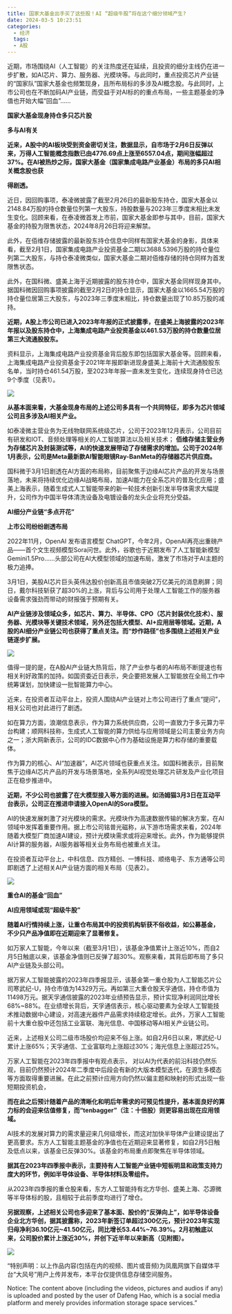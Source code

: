 ```yaml
---
title: 国家大基金出手买了这些股！AI “超级牛股”将在这个细分领域产生?
date: 2024-03-5 10:23:51
categories:
  - 经济
  tags:
  - A股
---
```

近期，市场围绕AI（人工智能）的关注热度还在延续，且投资的细分主线仍在进一步扩散，如AI芯片、算力、服务器、光模块等。与此同时，重点投资芯片产业链的“国家队”国家大基金也频繁现身，且所布局标的多涉及AI概念股。与此同时，上市公司也在不断加码AI产业链，而受益于对AI标的的重点布局，一些主题基金的净值也开始大幅“回血”……

**国家大基金现身持仓多只芯片股**

**多与AI有关**

**近来，A股中的AI板块受到资金密切关注，数据显示，自市场于2月6日反弹以来，万得人工智能概念指数已由4776.69点上涨至6557.04点，期间涨幅超过37%。在AI被热炒之际，国家大基金（国家集成电路产业基金）布局的多只AI相关概念股也获**

**得剧透。**

近日，因回购事项，泰凌微披露了截至2月26日的最新股东持仓，国家大基金以2148.84万股的持仓数量位列第一大股东，持股数量与2023年三季度末相比未发生变化。回顾来看，在泰凌微首发上市前，国家大基金即参与其中，目前，国家大基金的持股为限售状态，2024年8月26日将迎来解禁。

此外，在佰维存储披露的最新股东持仓信息中同样有国家大基金的身影，具体来看，截至2月1日，国家集成电路产业投资基金二期以3688.5396万股的持仓量位列第二大股东，与持仓泰凌微类似，国家大基金二期对佰维存储的持仓同样为首发限售状态。

此外，在国科微、盛美上海于近期披露的股东持仓中，国家大基金同样现身其中。据国科微因回购事项披露的截至2月2日的持仓显示，国家大基金以1665.54万股的持仓量位居第三大股东，与2023年三季度末相比，持仓数量出现了10.85万股的减持。

**近期，A股上市公司已进入2023年年报的正式披露季，在盛美上海披露的2023年年报以及股东持仓中，上海集成电路产业投资基金以461.53万股的持仓数量位居第三大流通股股东。**

资料显示，上海集成电路产业投资基金背后股东即包括国家大基金等。回顾来看，上海集成电路产业投资基金于2021年年报即新进现身盛美上海前十大流通股股东名单，当时持仓461.54万股，至2023年年报一直未发生变化，连续现身持仓已达9个季度（见表1）。

![](https://d.ifengimg.com/w1080_h908_q90_webp/x0.ifengimg.com/ucms/2024_10/6E02D88411EECE67449DB7145A008AF355246349_size240_w1080_h908.png)

**从基本面来看，大基金现身布局的上述公司多具有一个共同特征，即多为芯片领域公司且多涉及AI相关产业。**

如泰凌微主营业务为无线物联网系统级芯片，公司于2023年12月表示，公司目前有研发和IOT、音频处理等相关的人工智能算法以及相关技术； **佰维存储主营业务为存储芯片及封装测试等，AI的快速发展带动了存储需求的增加。公司于2024年1月表示，公司是Meta最新款AI智能眼镜Ray-BanMeta的存储器芯片供应商。**

国科微于3月1日剧透在AI方面的布局称，目前聚焦于边缘AI芯片产品的开发与场景落地，未来将持续优化边缘AI战略布局，加速AI能力在全系芯片的普及化应用；盛美上海表示，随着生成式人工智能带来的新一轮技术创新引发半导体需求大幅提升，公司作为中国半导体清洗设备及电镀设备的龙头企业将充分受益。

**AI细分产业链“多点开花”**

**上市公司纷纷剧透布局**

2022年11月，OpenAI 发布语言模型 ChatGPT，今年2月，OpenAI再亮出重磅产品——首个文生视频模型Sora问世。此外，谷歌也于近期发布了人工智能新模型Gemini1.5Pro……头部公司在AI大模型领域的加速布局，激发了市场对于AI主题的极力追捧。

3月1日，美股AI芯片巨头英伟达股价创新高且市值突破2万亿美元的消息刷屏；同日，戴尔科技斩获了超30%的上涨，背后与公司用于处理人工智能工作的服务器设备需求强劲而带动的财报强于预期有关。

**AI产业链涉及领域众多，如芯片、算力、半导体、CPO（芯片封装优化技术）、服务器、光模块等关键技术领域，另外还包括大模型、AI+应用层等领域。近期，A股的AI细分产业链公司也获得了重点关注。而“炒作路径”也多围绕上述相关产业链逐步扩展。**

![](https://d.ifengimg.com/w750_h240_q90_webp/x0.ifengimg.com/ucms/2024_10/7454F923DC46E995B1A54D5F76A312DADB11AE98_size27_w750_h240.jpg)

值得一提的是，在A股AI产业链大热背后，除了产业参与者的AI布局不断提速也有相关利好政策的加持。如国资委近日表示，央企要把发展人工智能放在全局工作中统筹谋划，加快建设一批智能算力中心。

近来，在投资者互动平台上，投资人围绕AI产业链对上市公司进行了重点“提问”，相关公司也对此进行了剧透。

如在算力方面，浪潮信息表示，作为算力系统供应商，公司一直致力于多元算力平台构建；顺网科技称，生成式人工智能的算力供给与应用领域是公司主要业务方向之一；浙大网新表示，公司的IDC数据中心作为基础设施是算力和存储的重要载体。

作为算力的核心、AI“加速器”，AI芯片领域也获重点关注。如国科微表示，目前聚焦于边缘AI芯片产品的开发与场景落地，全系列AI视觉处理芯片研发及产业化项目正在稳步推进中。

**近期，不少公司也披露了在大模型接入等方面的进展。如汤姆猫3月3日在互动平台表示，公司正在推进申请接入OpenAI的Sora模型。**

AI的快速发展刺激了对光模块的需求。光模块作为高速数据传输的解决方案，在AI领域中发挥着重要作用。据上市公司铭普光磁称，从下游市场需求来看，2024年随着大模型厂商加速AI建设，预计光模块需求或将迎来增长。此外，作为能够提供AI计算的服务器，AI服务器等相关业务布局也被重点关注。

在投资者互动平台上，中科信息、四方精创、一博科技、顺络电子、东方通等公司即剧透了上述相关AI产业链方面的相关布局（见表2）。

![](https://d.ifengimg.com/w1080_h717_q90_webp/x0.ifengimg.com/ucms/2024_10/B22DD3343748CEFF08F48CAEF8BDDF2389E6D79B_size293_w1080_h717.png)

**重仓AI的基金“回血”**

**AI应用领域或现“超级牛股”**

**随着AI行情持续上涨，让重仓布局其中的投资机构斩获不俗收益，如公募基金，不少只产品净值即在近期迎来了显著修复。**

如万家人工智能，今年以来（截至3月1日），该基金净值累计上涨近10%，而自2月5日触底以来，该基金净值则已反弹了超30%。观察来看，其背后即布局了多只AI产业链及头部公司。

据万家人工智能披露的2023年四季报显示，该基金第一重仓股为人工智能芯片公司寒武纪-U，持仓市值为14329万元。再如第三大重仓股天孚通信，持仓市值为11498万元。据天孚通信披露的2023年业绩预告显示，预计实现净利润同比增长68%~88%。在业绩增长背后，天孚通信表示，核心驱动要素为全球人工智能技术推动数据中心建设，对高速光器件产品需求持续稳定增长。此外，万家人工智能前十大重仓股中还包括工业富联、海光信息、中国移动等AI相关产业链公司。

近来，上述相关公司二级市场股价均迎来不俗上涨。如自2月6日以来，寒武纪-U累计上涨65%；天孚通信、工业富联均上涨超过30%；海光信息上涨超过25%。

万家人工智能在2023年四季报中有观点表示， 对以AI为代表的前沿科技仍然乐观，目前仍然预计2024年二季度中后段会有新的大版本模型迭代，在源生多模态等方面取得重要进展。在此之前预计应用方向仍然以偏主题和映射的形式出现一些短期投资机会，

**而在此之后预计随着产品的清晰化和明后年需求的可预见性提升，基本面良好的算力标的会迎来估值修复，而“tenbagger”（注：十倍股）则更容易出现在应用领域。**

AI技术的发展对算力的需求量迎来几何级增长，而这对加快半导体产业建设提出了更高要求。东方人工智能主题基金的净值也在近期迎来显著修复，如自2月5日触及低点以来，该基金已反弹30%。该基金的布局重点即聚焦在半导体领域。

**据其在2023年四季报中表示，主要持有人工智能产业链中短板明显和政策支持力度大的环节，例如半导体设备、半导体材料及零组件。**

从2023年四季报的重仓股来看，东方人工智能持有北方华创、盛美上海、芯源微等半导体标的股，且相较于此前季度均进行了增仓。

**另据观察，上述相关公司也多迎来了基本面、股价的“反弹向上”，如半导体设备企业北方华创，据其披露称，2023年新签订单超过300亿元，预计2023年实现归母净利36.10亿元~41.50亿元，同比增长53.44%~76.39%。2月初触底以来，公司股价累计上涨近30%，并创下近半年以来新高（见附图）。**

![](https://d.ifengimg.com/w990_h672_q90_webp/x0.ifengimg.com/ucms/2024_10/2D2E10C5604B98E6E98E9503C4BB956603BE3870_size171_w990_h672.png)

“特别声明：以上作品内容(包括在内的视频、图片或音频)为凤凰网旗下自媒体平台“大风号”用户上传并发布，本平台仅提供信息存储空间服务。

Notice: The content above (including the videos, pictures and audios if any) is uploaded and posted by the user of Dafeng Hao, which is a social media platform and merely provides information storage space services.”